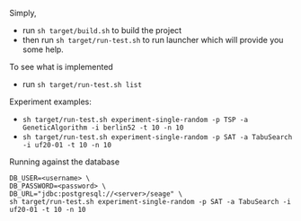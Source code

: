 Simply,
- run `sh target/build.sh` to build the project 
- then run `sh target/run-test.sh` to run launcher which will provide you some help.

To see what is implemented
- run `sh target/run-test.sh list`

Experiment examples:
- `sh target/run-test.sh experiment-single-random -p TSP -a GeneticAlgorithm -i berlin52 -t 10 -n 10`
- `sh target/run-test.sh experiment-single-random -p SAT -a TabuSearch -i uf20-01 -t 10 -n 10`

Running against the database
```
DB_USER=<username> \
DB_PASSWORD=<password> \
DB_URL="jdbc:postgresql://<server>/seage" \
sh target/run-test.sh experiment-single-random -p SAT -a TabuSearch -i uf20-01 -t 10 -n 10
```